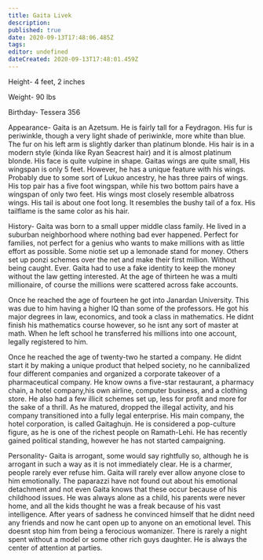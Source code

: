 ```yaml
---
title: Gaita Livek
description: 
published: true
date: 2020-09-13T17:48:06.485Z
tags: 
editor: undefined
dateCreated: 2020-09-13T17:48:01.459Z
---
```


Height- 4 feet, 2 inches

Weight- 90 lbs

Birthday- Tessera 356

Appearance- Gaita is an Azetsum. He is fairly tall for a Feydragon. His fur is periwinkle, though a very light shade of periwinkle, more white than blue. The fur on his left arm is slightly darker than platinum blonde. His hair is in a modern style (kinda like Ryan Seacrest hair) and it is almost platinum blonde. His face is quite vulpine in shape. Gaitas wings are quite small, His wingspan is only 5 feet. However, he has a unique feature with his wings. Probably due to some sort of Lukuo ancestry, he has three pairs of wings. His top pair has a five foot wingspan, while his two bottom pairs have a wingspan of only two feet. His wings most closely resemble albatross wings. His tail is about one foot long. It resembles the bushy tail of a fox. His tailflame is the same color as his hair.

History- Gaita was born to a small upper middle class family. He lived in a suburban neighborhood where nothing bad ever happened. Perfect for families, not perfect for a genius who wants to make millions with as little effort as possible. Some niotie set up a lemonade stand for money. Others set up ponzi schemes over the net and make their first million. Without being caught. Ever. Gaita had to use a fake identity to keep the money without the law getting interested. At the age of thirteen he was a multi millionaire, of course the millions were scattered across fake accounts.

Once he reached the age of fourteen he got into Janardan University. This was due to him having a higher IQ than some of the professors. He got his major degrees in law, economics, and took a class in mathematics. He didnt finish his mathematics course however, so he isnt any sort of master at math. When he left school he transferred his millions into one account, legally registered to him.

Once he reached the age of twenty-two he started a company. He didnt start it by making a unique product that helped society, no he cannibalized four different companies and organized a corporate takeover of a pharmaceutical company. He know owns a five-star restaurant, a pharmacy chain, a hotel company,his own airline, computer business, and a clothing store. He also had a few illicit schemes set up, less for profit and more for the sake of a thrill. As he matured, dropped the illegal activity, and his company transitioned into a fully legal enterprise. His main company, the hotel corporation, is called Gaitaghujn. He is considered a pop-culture figure, as he is one of the richest people on Ramath-Lehi. He has recently gained political standing, however he has not started campaigning.

Personality- Gaita is arrogant, some would say rightfully so, although he is arrogant in such a way as it is not immediately clear. He is a charmer, people rarely ever refuse him. Gaita will rarely ever allow anyone close to him emotionally. The paparazzi have not found out about his emotional detachment and not even Gaita knows that these occur because of his childhood issues. He was always alone as a child, his parents were never home, and all the kids thought he was a freak because of his vast intelligence. After years of sadness he convinced himself that he didnt need any friends and now he cant open up to anyone on an emotional level. This doesnt stop him from being a ferocious womanizer. There is rarely a night spent without a model or some other rich guys daughter. He is always the center of attention at parties.